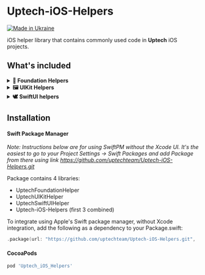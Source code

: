 # Uptech-iOS-Helpers 

[![Made in Ukraine](https://img.shields.io/badge/made_in-ukraine-ffd700.svg?labelColor=0057b7)](https://stand-with-ukraine.pp.ua)

iOS helper library that contains commonly used code in **Uptech** iOS projects.

## What's included
<details>

  <summary><strong>🔧 Foundation Helpers</strong></summary>

 
  - Array extensions
    - safe subscript
    - next, previous, remove *Element* methods
    
  - Collection:
     - subscript by indexPath
     
</details>

<details>
 
  <summary><strong>🖼️ UIKit Helpers</strong></summary>

  
  - Protocols
    - **ReusableCell**
        
        Protocol that helps with reusable cells. 
          
        If used on UITableViewCell subclasses provides handy methods for registering and dequeueing cells in UITableView's
        
     - **NibInitializable**
  
        Protocol that helps to initialize view with xib.
  - Table & Collection View helpers
    - *dequeue* and *register* methods for cells that confirm's to **ReusableCell** and optionally **NibInitializable** (for cell's created via xibs)
  - UI-in-code helpers
    - UIView extensions:
      - subview adding, insertions *with* constrains
      - corner radius
    - NSLayoutConstraint:
      - priority changing method
      - constraint activation method for array of constrains
    - UILayoutPriority:
      - frequently used values

</details>

<details>
  
  <summary><strong>🕊️ SwiftUI helpers</strong></summary>

 
  - Layouts
    - ProportionalHStack and ProportionalVStack
      - Layouts that resizes views with given proportions

  - View extensions
    - conditionalModifiers (if, if/else), regular modifier
    - customOnChange
    - size/frame/offset/safeAreaInsets readers

</details>

## Installation

#### Swift Package Manager
*Note: Instructions below are for using SwiftPM without the Xcode UI. It's the easiest to go to your Project Settings -> Swift Packages and add Package from there using link https://github.com/uptechteam/Uptech-iOS-Helpers.git*

Package contains 4 libraries:
- UptechFoundationHelper
- UptechUIKitHelper
- UptechSwiftUIHelper
- Uptech-iOS-Helpers (first 3 combined)

To integrate using Apple's Swift package manager, without Xcode integration, add the following as a dependency to your Package.swift:
```swift
.package(url: "https://github.com/uptechteam/Uptech-iOS-Helpers.git", .upToNextMajor(from: "2.0.0"))
```

#### CocoaPods

```rb
pod 'Uptech_iOS_Helpers'
```
